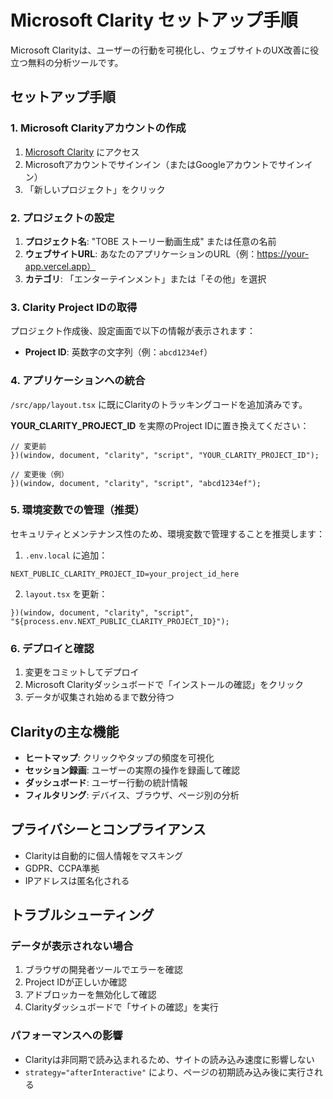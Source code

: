 # Microsoft Clarity セットアップ手順

Microsoft Clarityは、ユーザーの行動を可視化し、ウェブサイトのUX改善に役立つ無料の分析ツールです。

## セットアップ手順

### 1. Microsoft Clarityアカウントの作成

1. [Microsoft Clarity](https://clarity.microsoft.com/) にアクセス
2. Microsoftアカウントでサインイン（またはGoogleアカウントでサインイン）
3. 「新しいプロジェクト」をクリック

### 2. プロジェクトの設定

1. **プロジェクト名**: "TOBE ストーリー動画生成" または任意の名前
2. **ウェブサイトURL**: あなたのアプリケーションのURL（例：https://your-app.vercel.app）
3. **カテゴリ**: 「エンターテインメント」または「その他」を選択

### 3. Clarity Project IDの取得

プロジェクト作成後、設定画面で以下の情報が表示されます：
- **Project ID**: 英数字の文字列（例：`abcd1234ef`）

### 4. アプリケーションへの統合

`/src/app/layout.tsx` に既にClarityのトラッキングコードを追加済みです。

**YOUR_CLARITY_PROJECT_ID** を実際のProject IDに置き換えてください：

```tsx
// 変更前
})(window, document, "clarity", "script", "YOUR_CLARITY_PROJECT_ID");

// 変更後（例）
})(window, document, "clarity", "script", "abcd1234ef");
```

### 5. 環境変数での管理（推奨）

セキュリティとメンテナンス性のため、環境変数で管理することを推奨します：

1. `.env.local` に追加：
```
NEXT_PUBLIC_CLARITY_PROJECT_ID=your_project_id_here
```

2. `layout.tsx` を更新：
```tsx
})(window, document, "clarity", "script", "${process.env.NEXT_PUBLIC_CLARITY_PROJECT_ID}");
```

### 6. デプロイと確認

1. 変更をコミットしてデプロイ
2. Microsoft Clarityダッシュボードで「インストールの確認」をクリック
3. データが収集され始めるまで数分待つ

## Clarityの主な機能

- **ヒートマップ**: クリックやタップの頻度を可視化
- **セッション録画**: ユーザーの実際の操作を録画して確認
- **ダッシュボード**: ユーザー行動の統計情報
- **フィルタリング**: デバイス、ブラウザ、ページ別の分析

## プライバシーとコンプライアンス

- Clarityは自動的に個人情報をマスキング
- GDPR、CCPA準拠
- IPアドレスは匿名化される

## トラブルシューティング

### データが表示されない場合

1. ブラウザの開発者ツールでエラーを確認
2. Project IDが正しいか確認
3. アドブロッカーを無効化して確認
4. Clarityダッシュボードで「サイトの確認」を実行

### パフォーマンスへの影響

- Clarityは非同期で読み込まれるため、サイトの読み込み速度に影響しない
- `strategy="afterInteractive"` により、ページの初期読み込み後に実行される